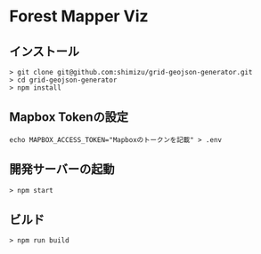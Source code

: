 # Forest Mapper Viz


## インストール

```
> git clone git@github.com:shimizu/grid-geojson-generator.git
> cd grid-geojson-generator
> npm install
```

## Mapbox Tokenの設定

```
echo MAPBOX_ACCESS_TOKEN="Mapboxのトークンを記載" > .env
```

## 開発サーバーの起動

```
> npm start
```

## ビルド

```
> npm run build
```



